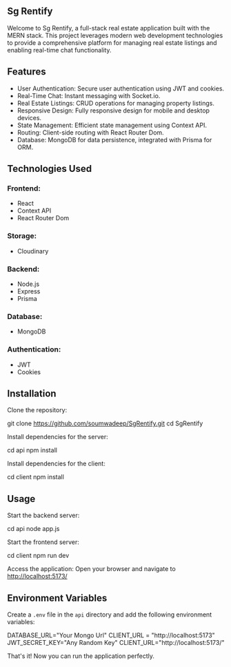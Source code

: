 ## Sg Rentify

Welcome to Sg Rentify, a full-stack real estate application built with the MERN stack. This project leverages modern web development technologies to provide a comprehensive platform for managing real estate listings and enabling real-time chat functionality.

## Features

- User Authentication: Secure user authentication using JWT and cookies.
- Real-Time Chat: Instant messaging with Socket.io.
- Real Estate Listings: CRUD operations for managing property listings.
- Responsive Design: Fully responsive design for mobile and desktop devices.
- State Management: Efficient state management using Context API.
- Routing: Client-side routing with React Router Dom.
- Database: MongoDB for data persistence, integrated with Prisma for ORM.

## Technologies Used

### Frontend:

- React
- Context API
- React Router Dom

### Storage:

- Cloudinary

### Backend:

- Node.js
- Express
- Prisma

### Database:

- MongoDB

### Authentication:

- JWT
- Cookies

## Installation

Clone the repository:

git clone https://github.com/soumwadeep/SgRentify.git
cd SgRentify

Install dependencies for the server:

cd api
npm install

Install dependencies for the client:

cd client
npm install


## Usage

Start the backend server:

cd api
node app.js


Start the frontend server:

cd client
npm run dev

Access the application:
Open your browser and navigate to [http://localhost:5173/](http://localhost:5173/)

## Environment Variables

Create a `.env` file in the `api` directory and add the following environment variables:

DATABASE_URL="Your Mongo Url"
CLIENT_URL = "http://localhost:5173"
JWT_SECRET_KEY="Any Random Key"
CLIENT_URL="http://localhost:5173/"

That's it! Now you can run the application perfectly.
